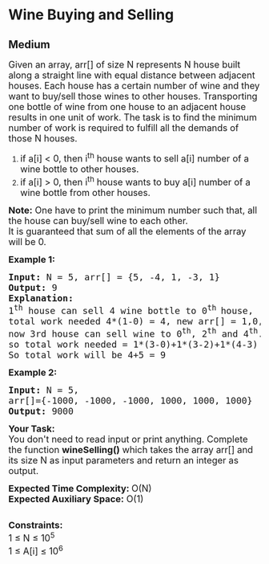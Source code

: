 # Wine Buying and Selling
## Medium
<div class="problems_problem_content__Xm_eO"><p><span style="font-size:18px">Given an array, arr[] of size N represents N house&nbsp;built along a straight line with equal distance between adjacent houses. Each house has a certain number of wine and they want to buy/sell those wines to other houses. Transporting one bottle of wine from one house to an adjacent house results in one unit of work. The task is to find the minimum number of work is required to fulfill all the demands of those N houses.</span></p>

<ol>
	<li><span style="font-size:18px">if a[i] &lt;&nbsp;0, then i<sup>th</sup> house wants to sell a[i] number of a wine bottle to other houses.</span></li>
	<li><span style="font-size:18px">if a[i] &gt;&nbsp;0, then i<sup>th</sup> house wants to buy&nbsp;a[i] number of a wine bottle from&nbsp;other houses.</span></li>
</ol>

<p><span style="font-size:18px"><strong>Note:</strong> One have to print the minimum number such that, all the house can buy/sell wine to each other.<br>
It is guaranteed that sum of all the elements of the array will be 0.</span></p>

<p><strong><span style="font-size:18px">Example 1:</span></strong></p>

<pre><span style="font-size:18px"><strong>Input:</strong> N = 5, arr[] = {5, -4, 1, -3, 1}
<strong>Output:</strong> 9
<strong>Explanation: </strong>
1<sup>th</sup> house can sell 4 wine bottle to 0<sup>th </sup>house,
total work needed 4*(1-0) = 4, new arr[] = 1,0,1,-3,1
now 3rd house can sell wine to 0<sup>th</sup>, 2<sup>th</sup> and 4<sup>th</sup>.
so total work needed = 1*(3-0)+1*(3-2)+1*(4-3) = 5
So total work will be 4+5 = 9</span></pre>

<p><span style="font-size:18px"><strong>Example 2:&nbsp;</strong></span></p>

<pre><span style="font-size:18px"><strong>Input:</strong> N = 5,
arr[]={-1000, -1000, -1000, 1000, 1000, 1000}
<strong>Output:</strong> 9000</span></pre>

<p><span style="font-size:18px"><strong>Your Task: &nbsp;</strong><br>
You don't need to read input or print anything. Complete the function <strong>wineSelling()</strong>&nbsp;which takes the array arr[] and its size N as input parameters and return an integer as output.</span></p>

<p><span style="font-size:18px"><strong>Expected Time Complexity:&nbsp;</strong>O(N)<br>
<strong>Expected Auxiliary Space:</strong>&nbsp;O(1)</span></p>

<p><br>
<span style="font-size:18px"><strong>Constraints:</strong><br>
1 ≤ N ≤ 10<sup>5</sup><br>
1 ≤ A[i] ≤ 10<sup>6</sup></span></p>
</div>
